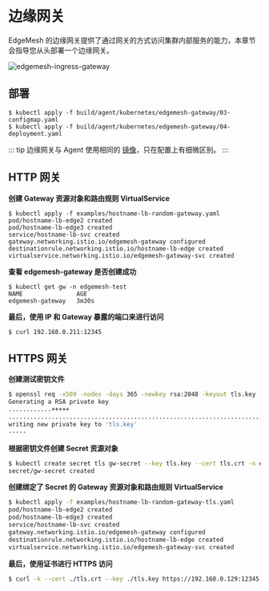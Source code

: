# 边缘网关

EdgeMesh 的边缘网关提供了通过网关的方式访问集群内部服务的能力，本章节会指导您从头部署一个边缘网关。

![edgemesh-ingress-gateway](/images/guide/em-ig.png)

## 部署

```shell
$ kubectl apply -f build/agent/kubernetes/edgemesh-gateway/03-configmap.yaml
$ kubectl apply -f build/agent/kubernetes/edgemesh-gateway/04-deployment.yaml
```

::: tip
边缘网关与 Agent 使用相同的 [镜像](https://hub.docker.com/r/kubeedge/edgemesh-agent)，只在配置上有细微区别。
:::

## HTTP 网关

**创建 Gateway 资源对象和路由规则 VirtualService**

```shell
$ kubectl apply -f examples/hostname-lb-random-gateway.yaml
pod/hostname-lb-edge2 created
pod/hostname-lb-edge3 created
service/hostname-lb-svc created
gateway.networking.istio.io/edgemesh-gateway configured
destinationrule.networking.istio.io/hostname-lb-edge created
virtualservice.networking.istio.io/edgemesh-gateway-svc created
```

**查看 edgemesh-gateway 是否创建成功**

```shell
$ kubectl get gw -n edgemesh-test
NAME               AGE
edgemesh-gateway   3m30s
```

**最后，使用 IP 和 Gateway 暴露的端口来进行访问**

```shell
$ curl 192.168.0.211:12345
```

## HTTPS 网关

**创建测试密钥文件**

```bash
$ openssl req -x509 -nodes -days 365 -newkey rsa:2048 -keyout tls.key -out tls.crt -subj "/CN=kubeedge.io"
Generating a RSA private key
............+++++
.......................................................................................+++++
writing new private key to 'tls.key'
-----
```

**根据密钥文件创建 Secret 资源对象**

```bash
$ kubectl create secret tls gw-secret --key tls.key --cert tls.crt -n edgemesh-test
secret/gw-secret created
```

**创建绑定了 Secret 的 Gateway 资源对象和路由规则 VirtualService**

```bash
$ kubectl apply -f examples/hostname-lb-random-gateway-tls.yaml
pod/hostname-lb-edge2 created
pod/hostname-lb-edge3 created
service/hostname-lb-svc created
gateway.networking.istio.io/edgemesh-gateway configured
destinationrule.networking.istio.io/hostname-lb-edge created
virtualservice.networking.istio.io/edgemesh-gateway-svc created
```

**最后，使用证书进行 HTTPS 访问**

```bash
$ curl -k --cert ./tls.crt --key ./tls.key https://192.168.0.129:12345
```
